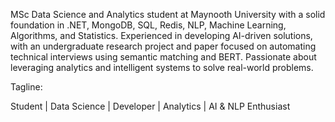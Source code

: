 MSc Data Science and Analytics student at Maynooth University with a solid foundation in .NET, MongoDB, SQL, Redis, NLP, Machine Learning, Algorithms, and Statistics. Experienced in developing AI-driven solutions, with an undergraduate research project and paper focused on automating technical interviews using semantic matching and BERT. Passionate about leveraging analytics and intelligent systems to solve real-world problems.

Tagline:

Student | Data Science | Developer | Analytics | AI & NLP Enthusiast

